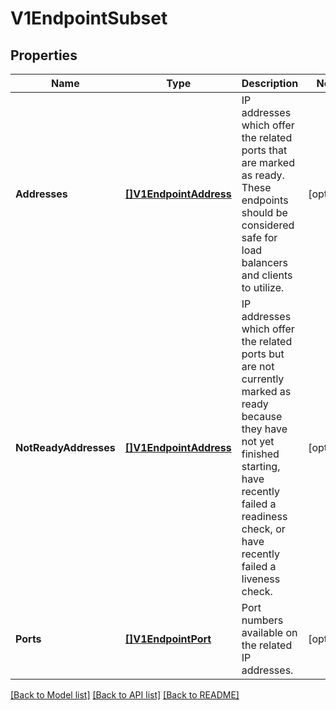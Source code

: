 # V1EndpointSubset

## Properties
Name | Type | Description | Notes
------------ | ------------- | ------------- | -------------
**Addresses** | [**[]V1EndpointAddress**](v1.EndpointAddress.md) | IP addresses which offer the related ports that are marked as ready. These endpoints should be considered safe for load balancers and clients to utilize. | [optional] 
**NotReadyAddresses** | [**[]V1EndpointAddress**](v1.EndpointAddress.md) | IP addresses which offer the related ports but are not currently marked as ready because they have not yet finished starting, have recently failed a readiness check, or have recently failed a liveness check. | [optional] 
**Ports** | [**[]V1EndpointPort**](v1.EndpointPort.md) | Port numbers available on the related IP addresses. | [optional] 

[[Back to Model list]](../README.md#documentation-for-models) [[Back to API list]](../README.md#documentation-for-api-endpoints) [[Back to README]](../README.md)


